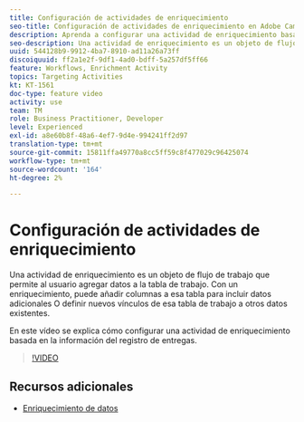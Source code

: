 ```yaml
---
title: Configuración de actividades de enriquecimiento
seo-title: Configuración de actividades de enriquecimiento en Adobe Campaign Classic
description: Aprenda a configurar una actividad de enriquecimiento basada en la información del registro de envío.
seo-description: Una actividad de enriquecimiento es un objeto de flujo de trabajo que permite al usuario agregar datos a la tabla de trabajo. Con un enriquecimiento, puede añadir columnas a esa tabla para incluir datos adicionales O definir nuevos vínculos de esa tabla de trabajo a otros datos existentes.   En este vídeo se explica cómo configurar una actividad de enriquecimiento basada en la información del registro de entregas.
uuid: 544128b9-9912-4ba7-8910-ad11a26a73ff
discoiquuid: ff2a1e2f-9df1-4ad0-bdff-5a257df5ff66
feature: Workflows, Enrichment Activity
topics: Targeting Activities
kt: KT-1561
doc-type: feature video
activity: use
team: TM
role: Business Practitioner, Developer
level: Experienced
exl-id: a8e60b8f-48a6-4ef7-9d4e-994241ff2d97
translation-type: tm+mt
source-git-commit: 15811ffa49770a8cc5ff59c8f477029c96425074
workflow-type: tm+mt
source-wordcount: '164'
ht-degree: 2%

---
```


# Configuración de actividades de enriquecimiento

Una actividad de enriquecimiento es un objeto de flujo de trabajo que permite al usuario agregar datos a la tabla de trabajo. Con un enriquecimiento, puede añadir columnas a esa tabla para incluir datos adicionales O definir nuevos vínculos de esa tabla de trabajo a otros datos existentes.

En este vídeo se explica cómo configurar una actividad de enriquecimiento basada en la información del registro de entregas.

>[!VIDEO](https://video.tv.adobe.com/v/25193?quality=12)

## Recursos adicionales

- [Enriquecimiento de datos](https://docs.adobe.com/content/help/en/campaign-classic/using/automating-with-workflows/use-cases/enriching-data.html)
